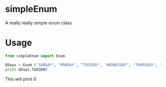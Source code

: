 # simpleEnum
A really really simple enum class

# Usage
```python
from simpleEnum import Enum

EDays = Enum ("SUNDAY", "MONDAY", "TUESDAY", "WEDNESDAY", "THURSDAY", "FRIDAY", "SATURDAY")
print EDays.TUESDAY
```

This will print 0
